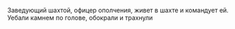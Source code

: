 Заведующий шахтой, офицер ополчения, живет в шахте и командует ей. Уебали камнем по голове, обокрали и трахнули